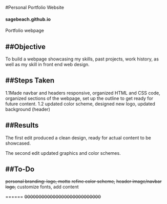 #Personal Portfolio Website
#### sagebeach.github.io
Portfolio webpage

##Objective
---
To build a webpage showcasing my skills, past projects, work
history, as well as my skill in front end web design.

##Steps Taken
---
1.1Made navbar and headers responsive,
organized HTML and CSS code,
organized sections of the webpage,
set up the outline to get ready for future content.
1.2 updated color scheme,
designed new logo,
updated background (header)


##Results
---
The first edit produced a clean design,
ready for actual content to be showcased.

The second edit updated graphics and color schemes.

##To-Do
---
~~personal branding: logo, motto~~
~~refine color scheme,~~
~~header image/navbar logo,~~
customize fonts,
add content

======
~~000000000000000000000000000~~
